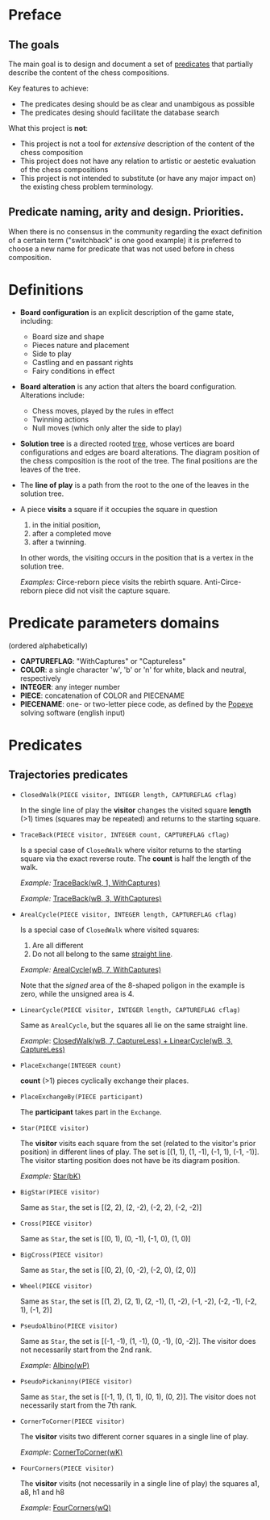 # Preface
## The goals
The main goal is to design and document a set of [predicates]()
that partially describe the content of the chess compositions.

Key features to achieve:
* The predicates desing should be as clear and unambigous as possible
* The predicates desing should facilitate the database search

What this project is **not**:
* This project is not a tool for *extensive* description of the content of the chess composition
* This project does not have any relation to artistic or aestetic evaluation of the chess compositions
* This project is not intended to substitute (or have any major impact on) the existing
  chess problem terminology.


## Predicate naming, arity and design. Priorities.

When there is no consensus in the community regarding the exact definition of a certain
term ("switchback" is one good example) it is preferred to choose a new name for predicate
that was not used before in chess composition.


# Definitions

* **Board configuration** is an explicit description of the game state, including:
  * Board size and shape
  * Pieces nature and placement
  * Side to play
  * Castling and en passant rights
  * Fairy conditions in effect

* **Board alteration** is any action that alters the board configuration. Alterations include:
  * Chess moves, played by the rules in effect
  * Twinning actions
  * Null moves (which only alter the side to play)

* **Solution tree** is a directed rooted
  [tree](https://en.wikipedia.org/wiki/Tree_(graph_theory)), whose vertices are
  board configurations and edges are board alterations. The diagram position of the
  chess composition is the root of the tree. The final positions are the leaves of the tree.

* The **line of play** is a path from the root to the one of the leaves in the solution
  tree.

* A piece **visits** a square if it occupies the square in question
  1) in the initial position,
  2) after a completed move
  3) after a twinning.

  In other words, the visiting occurs in the position that is a vertex in the
  solution tree.

  *Examples:* Circe-reborn piece visits the rebirth square. Anti-Circe-reborn piece did not
  visit the capture square.

# Predicate parameters domains
(ordered alphabetically)
* **CAPTUREFLAG**: "WithCaptures" or "Captureless"
* **COLOR**: a single character 'w', 'b' or 'n' for white, black and neutral, respectively
* **INTEGER**: any integer number
* **PIECE**: concatenation of COLOR and PIECENAME
* **PIECENAME**: one- or two-letter piece code, as defined by the
  [Popeye](https://github.com/thomas-maeder/popeye)
  solving software (english input)

# Predicates

## Trajectories predicates


* `ClosedWalk(PIECE visitor, INTEGER length, CAPTUREFLAG cflag)`

    In the single line of play the **visitor** changes the visited square **length**
    (>1) times (squares may be repeated) and returns to the starting square.

* `TraceBack(PIECE visitor, INTEGER count, CAPTUREFLAG cflag)`

    Is a special case of `ClosedWalk` where visitor returns to the starting square via the
    exact reverse route. The **count** is half the length of the walk.

  *Example:* [TraceBack(wR, 1, WithCaptures)](http://yacpdb.org/#83447)

  *Example:* [TraceBack(wB, 3, WithCaptures)](http://www.yacpdb.org/#412960)

* `ArealCycle(PIECE visitor, INTEGER length, CAPTUREFLAG cflag)`

    Is a special case of `ClosedWalk` where visited squares:
    1) Are all different
    2) Do not all belong to the same
    [straight line](https://en.wikipedia.org/wiki/Line_(geometry)).

    *Example:*
    [ArealCycle(wB, 7, WithCaptures)](http://www.yacpdb.org/#412003)

    Note that the *signed* area of the 8-shaped poligon in the example is zero,
    while the unsigned area is 4.


* `LinearCycle(PIECE visitor, INTEGER length, CAPTUREFLAG cflag)`

    Same as `ArealCycle`, but the squares all lie on the same straight line.

    *Example*: [ClosedWalk(wB, 7, CaptureLess) +
    LinearCycle(wB, 3, CaptureLess)](http://www.yacpdb.org/#86606)

* `PlaceExchange(INTEGER count)`

  **count** (>1) pieces cyclically exchange their places.

* `PlaceExchangeBy(PIECE participant)`

  The **participant** takes part in the `Exchange`.

* `Star(PIECE visitor)`

  The **visitor** visits each square from the set (related to the visitor's prior
  position) in different lines of play. The set is [(1, 1), (1, -1), (-1, 1), (-1, -1)].
  The visitor starting position does not have be its diagram position.

   *Example:* [Star(bK)](http://yacpdb.org/#49265)


* `BigStar(PIECE visitor)`

  Same as `Star`, the set is [(2, 2), (2, -2), (-2, 2), (-2, -2)]

* `Cross(PIECE visitor)`

  Same as `Star`, the set is [(0, 1), (0, -1), (-1, 0), (1, 0)]

* `BigCross(PIECE visitor)`

  Same as `Star`, the set is [(0, 2), (0, -2), (-2, 0), (2, 0)]

* `Wheel(PIECE visitor)`

  Same as `Star`, the set is [(1, 2), (2, 1), (2, -1), (1, -2), (-1, -2), (-2, -1), (-2, 1), (-1, 2)]

* `PseudoAlbino(PIECE visitor)`

  Same as `Star`, the set is [(-1, -1), (1, -1), (0, -1), (0, -2)]. The visitor does not
  necessarily start from the 2nd rank.

  *Example*: [Albino(wP)](http://yacpdb.org/#44165)

* `PseudoPickaninny(PIECE visitor)`

  Same as `Star`, the set is [(-1, 1), (1, 1), (0, 1), (0, 2)]. The visitor does not
  necessarily start from the 7th rank.

* `CornerToCorner(PIECE visitor)`

   The **visitor** visits two different corner squares in a single line of play.

  *Example*: [CornerToCorner(wK)](http://yacpdb.org/#341021)

* `FourCorners(PIECE visitor)`

  The **visitor** visits (not necessarily in a single line of play) the squares a1, a8, h1 and
  h8

  *Example*: [FourCorners(wQ)](http://yacpdb.org/#297)


